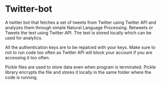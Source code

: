 # Twitter-bot
A twitter bot that fetches a set of tweets from Twitter using Twitter API and analyzes them through simple Natural Language Processing. Retweets or Tweets the text using Twitter API. The text is stored locally which can be used for analytics. 

All the authentication keys are to be repalced with your keys. Make sure to not to run code too often as Twitter API will block your account if you are accessing it too often. 

Pickle files are used to store data even when program is terminated. Pickle library encrypts the file and stores it locally in the same folder where the code is running.

